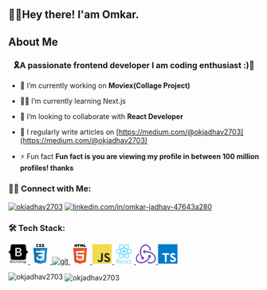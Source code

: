 <h2>👨‍💻Hey there! I'am Omkar. </h2>
<h2>About Me</h2>
<h3 align="center">🎗️A passionate frontend developer I am coding enthusiast :)📍</h3>


- 🔭 I’m currently working on **Moviex(Collage Project)**

- 👨‍💻 I’m currently learning  Next.js 

- 👯 I’m looking to collaborate with **React Developer**

- 📝 I regularly write articles on [https://medium.com/@okjadhav2703](https://medium.com/@okjadhav2703)

- ⚡ Fun fact **Fun fact is you are viewing my profile in between 100 million profiles! thanks**

<h3 align="left">🤝🏻  Connect with Me:</h3>
<p align="left">
<a href="https://twitter.com/okjadhav2703" target="blank"><img align="center" src="https://raw.githubusercontent.com/rahuldkjain/github-profile-readme-generator/master/src/images/icons/Social/twitter.svg" alt="okjadhav2703" height="30" width="40" /></a>
<a href="https://linkedin.com/in/linkedin.com/in/omkar-jadhav-47643a280" target="blank"><img align="center" src="https://raw.githubusercontent.com/rahuldkjain/github-profile-readme-generator/master/src/images/icons/Social/linked-in-alt.svg" alt="linkedin.com/in/omkar-jadhav-47643a280" height="30" width="40" /></a>
</p>

<h3 align="left">🛠  Tech Stack:</h3>
<p align="left"> <a href="https://getbootstrap.com" target="_blank" rel="noreferrer"> <img src="https://raw.githubusercontent.com/devicons/devicon/master/icons/bootstrap/bootstrap-plain-wordmark.svg" alt="bootstrap" width="40" height="40"/> </a> <a href="https://www.w3schools.com/css/" target="_blank" rel="noreferrer"> <img src="https://raw.githubusercontent.com/devicons/devicon/master/icons/css3/css3-original-wordmark.svg" alt="css3" width="40" height="40"/> </a> <a href="https://git-scm.com/" target="_blank" rel="noreferrer"> <img src="https://www.vectorlogo.zone/logos/git-scm/git-scm-icon.svg" alt="git" width="40" height="40"/> </a> <a href="https://www.w3.org/html/" target="_blank" rel="noreferrer"> <img src="https://raw.githubusercontent.com/devicons/devicon/master/icons/html5/html5-original-wordmark.svg" alt="html5" width="40" height="40"/> </a> <a href="https://developer.mozilla.org/en-US/docs/Web/JavaScript" target="_blank" rel="noreferrer"> <img src="https://raw.githubusercontent.com/devicons/devicon/master/icons/javascript/javascript-original.svg" alt="javascript" width="40" height="40"/> </a> <a href="https://reactjs.org/" target="_blank" rel="noreferrer"> <img src="https://raw.githubusercontent.com/devicons/devicon/master/icons/react/react-original-wordmark.svg" alt="react" width="40" height="40"/> </a> <a href="https://redux.js.org" target="_blank" rel="noreferrer"> <img src="https://raw.githubusercontent.com/devicons/devicon/master/icons/redux/redux-original.svg" alt="redux" width="40" height="40"/> </a> <a href="https://www.typescriptlang.org/" target="_blank" rel="noreferrer"> <img src="https://raw.githubusercontent.com/devicons/devicon/master/icons/typescript/typescript-original.svg" alt="typescript" width="40" height="40"/> </a> </p>

<p><img align="left" src="https://github-readme-stats.vercel.app/api/top-langs?username=okjadhav2703&show_icons=true&locale=en&layout=compact" alt="okjadhav2703" /></p>

<p>&nbsp;<img align="center" src="https://github-readme-stats.vercel.app/api?username=okjadhav2703&show_icons=true&locale=en" alt="okjadhav2703" /></p>
